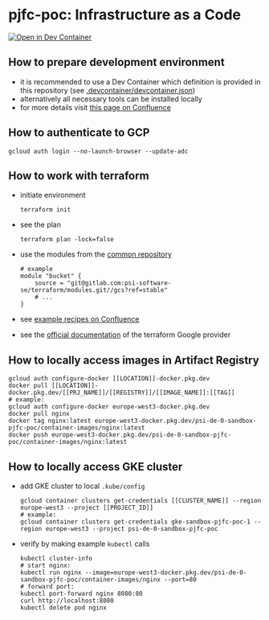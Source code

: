 # pjfc-poc: Infrastructure as a Code

[![Open in Dev Container](https://img.shields.io/static/v1?label=Dev%20Containers&message=Open%20in%20Dev%20Container&color=green)](https://vscode.dev/redirect?url=vscode://ms-vscode-remote.remote-containers/cloneInVolume?url=git@gitlab.com:psi-software-se/terraform/teams/sbox/pjfc-poc.git)

## How to prepare development environment

* it is recommended to use a Dev Container which definition is provided in this repository (see [.devcontainer/devcontainer.json](.devcontainer/devcontainer.json))
* alternatively all necessary tools can be installed locally
* for more details visit [this page on Confluence](https://intranet-psise.atlassian.net/wiki/x/f3ERAw)

## How to authenticate to GCP

```shell
gcloud auth login --no-launch-browser --update-adc
```

## How to work with terraform

* initiate environment

    ```shell
    terraform init
    ```

* see the plan

    ```shell
    terraform plan -lock=false
    ```

* use the modules from the [common repository](https://gitlab.com/psi-software-se/terraform/modules)

    ```hcl
    # example
    module "bucket" {
        source = "git@gitlab.com:psi-software-se/terraform/modules.git//gcs?ref=stable"
        # ...
    }
    ```

* see [example recipes on Confluence](https://intranet-psise.atlassian.net/wiki/x/zXERAw)
* see the [official documentation](https://registry.terraform.io/providers/hashicorp/google/latest/docs) of the terraform Google provider

## How to locally access images in Artifact Registry

```shell
gcloud auth configure-docker [[LOCATION]]-docker.pkg.dev
docker pull [[LOCATION]]-docker.pkg.dev/[[PRJ_NAME]]/[[REGISTRY]]/[[IMAGE_NAME]]:[[TAG]]
# example:
gcloud auth configure-docker europe-west3-docker.pkg.dev
docker pull nginx
docker tag nginx:latest europe-west3-docker.pkg.dev/psi-de-0-sandbox-pjfc-poc/container-images/nginx:latest
docker push europe-west3-docker.pkg.dev/psi-de-0-sandbox-pjfc-poc/container-images/nginx:latest
```

## How to locally access GKE cluster

* add GKE cluster to local `.kube/config`

    ```shell
    gcloud container clusters get-credentials [[CLUSTER_NAME]] --region europe-west3 --project [[PROJECT_ID]]
    # example:
    gcloud container clusters get-credentials gke-sandbox-pjfc-poc-1 --region europe-west3 --project psi-de-0-sandbox-pjfc-poc
    ```

* verify by making example `kubectl` calls

    ```shell
    kubectl cluster-info
    # start nginx:
    kubectl run nginx --image=europe-west3-docker.pkg.dev/psi-de-0-sandbox-pjfc-poc/container-images/nginx --port=80
    # forward port:
    kubectl port-forward nginx 8080:80
    curl http://localhost:8080
    kubectl delete pod nginx
    ```
